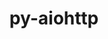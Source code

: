 ---
title: "py-aiohttp"
layout: cache
categories: [package, develop]
meta: {"versions": ["3.8.1", "3.8.4"], "compilers": ["apple-clang@=14.0.0", "apple-clang@=14.0.3", "gcc@=11.3.0", "gcc@=7.3.1"], "oss": ["amzn2", "ubuntu22.04", "ventura"], "platforms": ["darwin", "linux"], "targets": ["aarch64", "ivybridge", "x86_64_v3", "x86_64_v4"], "stacks": ["ml-darwin-aarch64-mps", "ml-linux-x86_64-cpu", "ml-linux-x86_64-cuda", "ml-linux-x86_64-rocm", "root"], "num_specs": 34, "num_specs_by_stack": {"root": 34, "ml-darwin-aarch64-mps": 4, "ml-linux-x86_64-cpu": 4, "ml-linux-x86_64-cuda": 4, "ml-linux-x86_64-rocm": 4}}
spec_details: [{"hash": "vzjwmrgkcrlu54ucifvalfoerq26ddd2", "compiler": "apple-clang@=14.0.0", "versions": ["3.8.4"], "os": "ventura", "platform": "darwin", "target": "aarch64", "variants": ["build_system=python_pip"], "stacks": ["root"], "size": "-", "tarball": "https://binaries.spack.io/develop/build_cache/darwin-ventura-aarch64/apple-clang-14.0.0/py-aiohttp-3.8.4/darwin-ventura-aarch64-apple-clang-14.0.0-py-aiohttp-3.8.4-vzjwmrgkcrlu54ucifvalfoerq26ddd2.spack"}, {"hash": "sefvarmtt233ho4pknjhkossdovv2ri4", "compiler": "apple-clang@=14.0.0", "versions": ["3.8.4"], "os": "ventura", "platform": "darwin", "target": "aarch64", "variants": ["build_system=python_pip"], "stacks": ["root"], "size": "-", "tarball": "https://binaries.spack.io/develop/build_cache/darwin-ventura-aarch64/apple-clang-14.0.0/py-aiohttp-3.8.4/darwin-ventura-aarch64-apple-clang-14.0.0-py-aiohttp-3.8.4-sefvarmtt233ho4pknjhkossdovv2ri4.spack"}, {"hash": "hfyqts2l7mrwlg6au76vc7474cvvozx2", "compiler": "apple-clang@=14.0.0", "versions": ["3.8.4"], "os": "ventura", "platform": "darwin", "target": "aarch64", "variants": ["build_system=python_pip"], "stacks": ["root"], "size": "-", "tarball": "https://binaries.spack.io/develop/build_cache/darwin-ventura-aarch64/apple-clang-14.0.0/py-aiohttp-3.8.4/darwin-ventura-aarch64-apple-clang-14.0.0-py-aiohttp-3.8.4-hfyqts2l7mrwlg6au76vc7474cvvozx2.spack"}, {"hash": "eozky2sxnzs5cupqh2n2l73qtzpa4m72", "compiler": "apple-clang@=14.0.0", "versions": ["3.8.4"], "os": "ventura", "platform": "darwin", "target": "aarch64", "variants": ["build_system=python_pip"], "stacks": ["ml-darwin-aarch64-mps", "root"], "size": "-", "tarball": "https://binaries.spack.io/develop/build_cache/darwin-ventura-aarch64/apple-clang-14.0.0/py-aiohttp-3.8.4/darwin-ventura-aarch64-apple-clang-14.0.0-py-aiohttp-3.8.4-eozky2sxnzs5cupqh2n2l73qtzpa4m72.spack"}, {"hash": "yb2p4zpgmmkfxn3mc2patgkrl3h5uivu", "compiler": "apple-clang@=14.0.0", "versions": ["3.8.4"], "os": "ventura", "platform": "darwin", "target": "aarch64", "variants": ["build_system=python_pip"], "stacks": ["ml-darwin-aarch64-mps", "root"], "size": "-", "tarball": "https://binaries.spack.io/develop/build_cache/darwin-ventura-aarch64/apple-clang-14.0.0/py-aiohttp-3.8.4/darwin-ventura-aarch64-apple-clang-14.0.0-py-aiohttp-3.8.4-yb2p4zpgmmkfxn3mc2patgkrl3h5uivu.spack"}, {"hash": "42zvlc72evfrwikyngyyzhiiz2357lu4", "compiler": "apple-clang@=14.0.0", "versions": ["3.8.4"], "os": "ventura", "platform": "darwin", "target": "aarch64", "variants": ["build_system=python_pip"], "stacks": ["root"], "size": "-", "tarball": "https://binaries.spack.io/develop/build_cache/darwin-ventura-aarch64/apple-clang-14.0.0/py-aiohttp-3.8.4/darwin-ventura-aarch64-apple-clang-14.0.0-py-aiohttp-3.8.4-42zvlc72evfrwikyngyyzhiiz2357lu4.spack"}, {"hash": "f7z7yk6nmbho5gwbtnlilvikcts2k4wu", "compiler": "apple-clang@=14.0.0", "versions": ["3.8.1"], "os": "ventura", "platform": "darwin", "target": "aarch64", "variants": ["build_system=python_pip"], "stacks": ["root"], "size": "-", "tarball": "https://binaries.spack.io/develop/build_cache/darwin-ventura-aarch64/apple-clang-14.0.0/py-aiohttp-3.8.1/darwin-ventura-aarch64-apple-clang-14.0.0-py-aiohttp-3.8.1-f7z7yk6nmbho5gwbtnlilvikcts2k4wu.spack"}, {"hash": "jj3ej5xjydb2wjs6m3wqfyf5xaoi6sfj", "compiler": "apple-clang@=14.0.0", "versions": ["3.8.4"], "os": "ventura", "platform": "darwin", "target": "aarch64", "variants": ["build_system=python_pip"], "stacks": ["ml-darwin-aarch64-mps", "root"], "size": "-", "tarball": "https://binaries.spack.io/develop/build_cache/darwin-ventura-aarch64/apple-clang-14.0.0/py-aiohttp-3.8.4/darwin-ventura-aarch64-apple-clang-14.0.0-py-aiohttp-3.8.4-jj3ej5xjydb2wjs6m3wqfyf5xaoi6sfj.spack"}, {"hash": "felpilturymbhe2kik7wsivjoo4beq2g", "compiler": "apple-clang@=14.0.0", "versions": ["3.8.4"], "os": "ventura", "platform": "darwin", "target": "aarch64", "variants": ["build_system=python_pip"], "stacks": ["ml-darwin-aarch64-mps", "root"], "size": "-", "tarball": "https://binaries.spack.io/develop/build_cache/darwin-ventura-aarch64/apple-clang-14.0.0/py-aiohttp-3.8.4/darwin-ventura-aarch64-apple-clang-14.0.0-py-aiohttp-3.8.4-felpilturymbhe2kik7wsivjoo4beq2g.spack"}, {"hash": "ibl673c3xotnwmreqcih3kz2eivkg74j", "compiler": "apple-clang@=14.0.0", "versions": ["3.8.4"], "os": "ventura", "platform": "darwin", "target": "aarch64", "variants": ["build_system=python_pip"], "stacks": ["root"], "size": "-", "tarball": "https://binaries.spack.io/develop/build_cache/darwin-ventura-aarch64/apple-clang-14.0.0/py-aiohttp-3.8.4/darwin-ventura-aarch64-apple-clang-14.0.0-py-aiohttp-3.8.4-ibl673c3xotnwmreqcih3kz2eivkg74j.spack"}, {"hash": "5cqz4xclepyi3v522rkz6o3viho2nccs", "compiler": "apple-clang@=14.0.3", "versions": ["3.8.4"], "os": "ventura", "platform": "darwin", "target": "aarch64", "variants": ["build_system=python_pip"], "stacks": ["root"], "size": "-", "tarball": "https://binaries.spack.io/develop/build_cache/darwin-ventura-aarch64/apple-clang-14.0.3/py-aiohttp-3.8.4/darwin-ventura-aarch64-apple-clang-14.0.3-py-aiohttp-3.8.4-5cqz4xclepyi3v522rkz6o3viho2nccs.spack"}, {"hash": "le4yzmyhao3dzxnhzuqlggbaykcg26xf", "compiler": "apple-clang@=14.0.3", "versions": ["3.8.4"], "os": "ventura", "platform": "darwin", "target": "aarch64", "variants": ["build_system=python_pip"], "stacks": ["root"], "size": "-", "tarball": "https://binaries.spack.io/develop/build_cache/darwin-ventura-aarch64/apple-clang-14.0.3/py-aiohttp-3.8.4/darwin-ventura-aarch64-apple-clang-14.0.3-py-aiohttp-3.8.4-le4yzmyhao3dzxnhzuqlggbaykcg26xf.spack"}, {"hash": "uv2jghqwbk5ygtpok6jub36srmrhylgh", "compiler": "apple-clang@=14.0.3", "versions": ["3.8.4"], "os": "ventura", "platform": "darwin", "target": "aarch64", "variants": ["build_system=python_pip"], "stacks": ["root"], "size": "-", "tarball": "https://binaries.spack.io/develop/build_cache/darwin-ventura-aarch64/apple-clang-14.0.3/py-aiohttp-3.8.4/darwin-ventura-aarch64-apple-clang-14.0.3-py-aiohttp-3.8.4-uv2jghqwbk5ygtpok6jub36srmrhylgh.spack"}, {"hash": "2rmkpw64q3tqaldabgrhhub4cwwcmcjt", "compiler": "apple-clang@=14.0.3", "versions": ["3.8.4"], "os": "ventura", "platform": "darwin", "target": "aarch64", "variants": ["build_system=python_pip"], "stacks": ["root"], "size": "-", "tarball": "https://binaries.spack.io/develop/build_cache/darwin-ventura-aarch64/apple-clang-14.0.3/py-aiohttp-3.8.4/darwin-ventura-aarch64-apple-clang-14.0.3-py-aiohttp-3.8.4-2rmkpw64q3tqaldabgrhhub4cwwcmcjt.spack"}, {"hash": "vmynozxcwdzmvolmkzzmxg6zefkoapsi", "compiler": "gcc@=7.3.1", "versions": ["3.8.1"], "os": "amzn2", "platform": "linux", "target": "ivybridge", "variants": ["build_system=python_pip"], "stacks": ["root"], "size": "-", "tarball": "https://binaries.spack.io/develop/build_cache/linux-amzn2-ivybridge/gcc-7.3.1/py-aiohttp-3.8.1/linux-amzn2-ivybridge-gcc-7.3.1-py-aiohttp-3.8.1-vmynozxcwdzmvolmkzzmxg6zefkoapsi.spack"}, {"hash": "rbobm2yv47pbp4atdd6qpk36revm3lr6", "compiler": "gcc@=7.3.1", "versions": ["3.8.1"], "os": "amzn2", "platform": "linux", "target": "ivybridge", "variants": ["build_system=python_pip"], "stacks": ["root"], "size": "-", "tarball": "https://binaries.spack.io/develop/build_cache/linux-amzn2-ivybridge/gcc-7.3.1/py-aiohttp-3.8.1/linux-amzn2-ivybridge-gcc-7.3.1-py-aiohttp-3.8.1-rbobm2yv47pbp4atdd6qpk36revm3lr6.spack"}, {"hash": "jfccomfqvwxswyzha4egv36nbkadgxi5", "compiler": "gcc@=7.3.1", "versions": ["3.8.1"], "os": "amzn2", "platform": "linux", "target": "ivybridge", "variants": ["build_system=python_pip"], "stacks": ["root"], "size": "-", "tarball": "https://binaries.spack.io/develop/build_cache/linux-amzn2-ivybridge/gcc-7.3.1/py-aiohttp-3.8.1/linux-amzn2-ivybridge-gcc-7.3.1-py-aiohttp-3.8.1-jfccomfqvwxswyzha4egv36nbkadgxi5.spack"}, {"hash": "x33uoc4aedplxqm35qkc6inqiu5hjcso", "compiler": "gcc@=7.3.1", "versions": ["3.8.1"], "os": "amzn2", "platform": "linux", "target": "x86_64_v3", "variants": [], "stacks": ["root"], "size": "-", "tarball": "https://binaries.spack.io/develop/build_cache/linux-amzn2-x86_64_v3/gcc-7.3.1/py-aiohttp-3.8.1/linux-amzn2-x86_64_v3-gcc-7.3.1-py-aiohttp-3.8.1-x33uoc4aedplxqm35qkc6inqiu5hjcso.spack"}, {"hash": "dzm7xlfzubyib5tvv5oete3z76hux7si", "compiler": "gcc@=7.3.1", "versions": ["3.8.1"], "os": "amzn2", "platform": "linux", "target": "x86_64_v3", "variants": [], "stacks": ["root"], "size": "-", "tarball": "https://binaries.spack.io/develop/build_cache/linux-amzn2-x86_64_v3/gcc-7.3.1/py-aiohttp-3.8.1/linux-amzn2-x86_64_v3-gcc-7.3.1-py-aiohttp-3.8.1-dzm7xlfzubyib5tvv5oete3z76hux7si.spack"}, {"hash": "53hqvnjzldfnst55ljzfm7yq6nkdpu45", "compiler": "gcc@=7.3.1", "versions": ["3.8.1"], "os": "amzn2", "platform": "linux", "target": "x86_64_v3", "variants": ["build_system=python_pip"], "stacks": ["root"], "size": "-", "tarball": "https://binaries.spack.io/develop/build_cache/linux-amzn2-x86_64_v3/gcc-7.3.1/py-aiohttp-3.8.1/linux-amzn2-x86_64_v3-gcc-7.3.1-py-aiohttp-3.8.1-53hqvnjzldfnst55ljzfm7yq6nkdpu45.spack"}, {"hash": "dttid3ixixpujn4qsr7frscx3ji5hbnk", "compiler": "gcc@=7.3.1", "versions": ["3.8.1"], "os": "amzn2", "platform": "linux", "target": "x86_64_v3", "variants": ["build_system=python_pip"], "stacks": ["root"], "size": "-", "tarball": "https://binaries.spack.io/develop/build_cache/linux-amzn2-x86_64_v3/gcc-7.3.1/py-aiohttp-3.8.1/linux-amzn2-x86_64_v3-gcc-7.3.1-py-aiohttp-3.8.1-dttid3ixixpujn4qsr7frscx3ji5hbnk.spack"}, {"hash": "rml4qti3pxnr4ojvolkomztpmxpfp6bh", "compiler": "gcc@=7.3.1", "versions": ["3.8.1"], "os": "amzn2", "platform": "linux", "target": "x86_64_v4", "variants": [], "stacks": ["root"], "size": "-", "tarball": "https://binaries.spack.io/develop/build_cache/linux-amzn2-x86_64_v4/gcc-7.3.1/py-aiohttp-3.8.1/linux-amzn2-x86_64_v4-gcc-7.3.1-py-aiohttp-3.8.1-rml4qti3pxnr4ojvolkomztpmxpfp6bh.spack"}, {"hash": "u35dqxtnp3x5qxvmwra7kmkmty3kno47", "compiler": "gcc@=11.3.0", "versions": ["3.8.1"], "os": "ubuntu22.04", "platform": "linux", "target": "x86_64_v3", "variants": ["build_system=python_pip"], "stacks": ["root"], "size": "-", "tarball": "https://binaries.spack.io/develop/build_cache/linux-ubuntu22.04-x86_64_v3/gcc-11.3.0/py-aiohttp-3.8.1/linux-ubuntu22.04-x86_64_v3-gcc-11.3.0-py-aiohttp-3.8.1-u35dqxtnp3x5qxvmwra7kmkmty3kno47.spack"}, {"hash": "vbuzdngfwskoo6unpsaskcbiqy6cbf4h", "compiler": "gcc@=11.3.0", "versions": ["3.8.1"], "os": "ubuntu22.04", "platform": "linux", "target": "x86_64_v3", "variants": ["build_system=python_pip"], "stacks": ["root"], "size": "-", "tarball": "https://binaries.spack.io/develop/build_cache/linux-ubuntu22.04-x86_64_v3/gcc-11.3.0/py-aiohttp-3.8.1/linux-ubuntu22.04-x86_64_v3-gcc-11.3.0-py-aiohttp-3.8.1-vbuzdngfwskoo6unpsaskcbiqy6cbf4h.spack"}, {"hash": "bq2xgy3w2yo2fwhla2xgezmdjxf3skh5", "compiler": "gcc@=11.3.0", "versions": ["3.8.4"], "os": "ubuntu22.04", "platform": "linux", "target": "x86_64_v3", "variants": ["build_system=python_pip"], "stacks": ["root"], "size": "-", "tarball": "https://binaries.spack.io/develop/build_cache/linux-ubuntu22.04-x86_64_v3/gcc-11.3.0/py-aiohttp-3.8.4/linux-ubuntu22.04-x86_64_v3-gcc-11.3.0-py-aiohttp-3.8.4-bq2xgy3w2yo2fwhla2xgezmdjxf3skh5.spack"}, {"hash": "tmhseaxyedxho2ejzjc27mdcdh2dumw5", "compiler": "gcc@=11.3.0", "versions": ["3.8.1"], "os": "ubuntu22.04", "platform": "linux", "target": "x86_64_v3", "variants": ["build_system=python_pip"], "stacks": ["root"], "size": "-", "tarball": "https://binaries.spack.io/develop/build_cache/linux-ubuntu22.04-x86_64_v3/gcc-11.3.0/py-aiohttp-3.8.1/linux-ubuntu22.04-x86_64_v3-gcc-11.3.0-py-aiohttp-3.8.1-tmhseaxyedxho2ejzjc27mdcdh2dumw5.spack"}, {"hash": "5m7i4ht5k6wgy5wsivbk4nksngqtwfk7", "compiler": "gcc@=11.3.0", "versions": ["3.8.1"], "os": "ubuntu22.04", "platform": "linux", "target": "x86_64_v3", "variants": ["build_system=python_pip"], "stacks": ["root"], "size": "-", "tarball": "https://binaries.spack.io/develop/build_cache/linux-ubuntu22.04-x86_64_v3/gcc-11.3.0/py-aiohttp-3.8.1/linux-ubuntu22.04-x86_64_v3-gcc-11.3.0-py-aiohttp-3.8.1-5m7i4ht5k6wgy5wsivbk4nksngqtwfk7.spack"}, {"hash": "bbrarrwfgnssvyfs4rjjgacdytgjokte", "compiler": "gcc@=11.3.0", "versions": ["3.8.4"], "os": "ubuntu22.04", "platform": "linux", "target": "x86_64_v3", "variants": ["build_system=python_pip"], "stacks": ["ml-linux-x86_64-cpu", "root", "ml-linux-x86_64-cuda", "ml-linux-x86_64-rocm"], "size": "-", "tarball": "https://binaries.spack.io/develop/build_cache/linux-ubuntu22.04-x86_64_v3/gcc-11.3.0/py-aiohttp-3.8.4/linux-ubuntu22.04-x86_64_v3-gcc-11.3.0-py-aiohttp-3.8.4-bbrarrwfgnssvyfs4rjjgacdytgjokte.spack"}, {"hash": "tcexnwmsylvaoeqmxzc3arycmw2t73ka", "compiler": "gcc@=11.3.0", "versions": ["3.8.4"], "os": "ubuntu22.04", "platform": "linux", "target": "x86_64_v3", "variants": ["build_system=python_pip"], "stacks": ["ml-linux-x86_64-cpu", "root", "ml-linux-x86_64-cuda", "ml-linux-x86_64-rocm"], "size": "-", "tarball": "https://binaries.spack.io/develop/build_cache/linux-ubuntu22.04-x86_64_v3/gcc-11.3.0/py-aiohttp-3.8.4/linux-ubuntu22.04-x86_64_v3-gcc-11.3.0-py-aiohttp-3.8.4-tcexnwmsylvaoeqmxzc3arycmw2t73ka.spack"}, {"hash": "bx57vktvubsk4cidngc7b3lypucnebh4", "compiler": "gcc@=11.3.0", "versions": ["3.8.4"], "os": "ubuntu22.04", "platform": "linux", "target": "x86_64_v3", "variants": ["build_system=python_pip"], "stacks": ["root"], "size": "-", "tarball": "https://binaries.spack.io/develop/build_cache/linux-ubuntu22.04-x86_64_v3/gcc-11.3.0/py-aiohttp-3.8.4/linux-ubuntu22.04-x86_64_v3-gcc-11.3.0-py-aiohttp-3.8.4-bx57vktvubsk4cidngc7b3lypucnebh4.spack"}, {"hash": "p6kfdvcha5xz5ypiiptbfw2qnnq3cvjc", "compiler": "gcc@=11.3.0", "versions": ["3.8.4"], "os": "ubuntu22.04", "platform": "linux", "target": "x86_64_v3", "variants": ["build_system=python_pip"], "stacks": ["ml-linux-x86_64-cpu", "root", "ml-linux-x86_64-cuda", "ml-linux-x86_64-rocm"], "size": "-", "tarball": "https://binaries.spack.io/develop/build_cache/linux-ubuntu22.04-x86_64_v3/gcc-11.3.0/py-aiohttp-3.8.4/linux-ubuntu22.04-x86_64_v3-gcc-11.3.0-py-aiohttp-3.8.4-p6kfdvcha5xz5ypiiptbfw2qnnq3cvjc.spack"}, {"hash": "iy7do3rwfo4d3rgxikmvm7waacnsti2a", "compiler": "gcc@=11.3.0", "versions": ["3.8.4"], "os": "ubuntu22.04", "platform": "linux", "target": "x86_64_v3", "variants": ["build_system=python_pip"], "stacks": ["ml-linux-x86_64-cpu", "root", "ml-linux-x86_64-cuda", "ml-linux-x86_64-rocm"], "size": "-", "tarball": "https://binaries.spack.io/develop/build_cache/linux-ubuntu22.04-x86_64_v3/gcc-11.3.0/py-aiohttp-3.8.4/linux-ubuntu22.04-x86_64_v3-gcc-11.3.0-py-aiohttp-3.8.4-iy7do3rwfo4d3rgxikmvm7waacnsti2a.spack"}, {"hash": "dfj7i46buu6m6mijywqxna2ucdbrjzba", "compiler": "gcc@=11.3.0", "versions": ["3.8.4"], "os": "ubuntu22.04", "platform": "linux", "target": "x86_64_v3", "variants": ["build_system=python_pip"], "stacks": ["root"], "size": "-", "tarball": "https://binaries.spack.io/develop/build_cache/linux-ubuntu22.04-x86_64_v3/gcc-11.3.0/py-aiohttp-3.8.4/linux-ubuntu22.04-x86_64_v3-gcc-11.3.0-py-aiohttp-3.8.4-dfj7i46buu6m6mijywqxna2ucdbrjzba.spack"}, {"hash": "keqitty6fyejch7rs54gqengtwmy54u2", "compiler": "gcc@=11.3.0", "versions": ["3.8.4"], "os": "ubuntu22.04", "platform": "linux", "target": "x86_64_v3", "variants": ["build_system=python_pip"], "stacks": ["root"], "size": "-", "tarball": "https://binaries.spack.io/develop/build_cache/linux-ubuntu22.04-x86_64_v3/gcc-11.3.0/py-aiohttp-3.8.4/linux-ubuntu22.04-x86_64_v3-gcc-11.3.0-py-aiohttp-3.8.4-keqitty6fyejch7rs54gqengtwmy54u2.spack"}]
---
